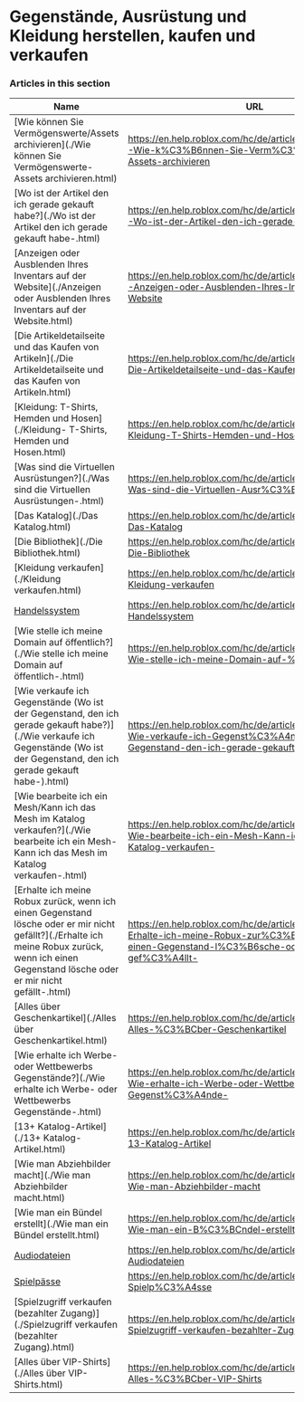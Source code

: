 # Gegenstände, Ausrüstung und Kleidung herstellen, kaufen und verkaufen  
### Articles in this section
Name|URL
-|-
[Wie können Sie Vermögenswerte/Assets archivieren](./Wie können Sie Vermögenswerte-Assets archivieren.html) |https://en.help.roblox.com/hc/de/articles/360031253052-Wie-k%C3%B6nnen-Sie-Verm%C3%B6genswerte-Assets-archivieren
[Wo ist der Artikel den ich gerade gekauft habe?](./Wo ist der Artikel den ich gerade gekauft habe-.html) |https://en.help.roblox.com/hc/de/articles/360029542532-Wo-ist-der-Artikel-den-ich-gerade-gekauft-habe-
[Anzeigen oder Ausblenden Ihres Inventars auf der Website](./Anzeigen oder Ausblenden Ihres Inventars auf der Website.html) |https://en.help.roblox.com/hc/de/articles/360000463726-Anzeigen-oder-Ausblenden-Ihres-Inventars-auf-der-Website
[Die Artikeldetailseite und das Kaufen von Artikeln](./Die Artikeldetailseite und das Kaufen von Artikeln.html) |https://en.help.roblox.com/hc/de/articles/206142306-Die-Artikeldetailseite-und-das-Kaufen-von-Artikeln
[Kleidung: T-Shirts, Hemden und Hosen](./Kleidung- T-Shirts, Hemden und Hosen.html) |https://en.help.roblox.com/hc/de/articles/203313170-Kleidung-T-Shirts-Hemden-und-Hosen
[Was sind die Virtuellen Ausrüstungen?](./Was sind die Virtuellen Ausrüstungen-.html) |https://en.help.roblox.com/hc/de/articles/203313630-Was-sind-die-Virtuellen-Ausr%C3%BCstungen-
[Das Katalog](./Das Katalog.html) |https://en.help.roblox.com/hc/de/articles/203313300-Das-Katalog
[Die Bibliothek](./Die Bibliothek.html) |https://en.help.roblox.com/hc/de/articles/206580683-Die-Bibliothek
[Kleidung verkaufen](./Kleidung verkaufen.html) |https://en.help.roblox.com/hc/de/articles/203313180-Kleidung-verkaufen
[Handelssystem](./Handelssystem.html) |https://en.help.roblox.com/hc/de/articles/203313310-Handelssystem
[Wie stelle ich meine Domain auf öffentlich?](./Wie stelle ich meine Domain auf öffentlich-.html) |https://en.help.roblox.com/hc/de/articles/203313230-Wie-stelle-ich-meine-Domain-auf-%C3%B6ffentlich-
[Wie verkaufe ich Gegenstände (Wo ist der Gegenstand, den ich gerade gekauft habe?)](./Wie verkaufe ich Gegenstände (Wo ist der Gegenstand, den ich gerade gekauft habe-).html) |https://en.help.roblox.com/hc/de/articles/203313260-Wie-verkaufe-ich-Gegenst%C3%A4nde-Wo-ist-der-Gegenstand-den-ich-gerade-gekauft-habe-
[Wie bearbeite ich ein Mesh/Kann ich das Mesh im Katalog verkaufen?](./Wie bearbeite ich ein Mesh-Kann ich das Mesh im Katalog verkaufen-.html) |https://en.help.roblox.com/hc/de/articles/203313250-Wie-bearbeite-ich-ein-Mesh-Kann-ich-das-Mesh-im-Katalog-verkaufen-
[Erhalte ich meine Robux zurück, wenn ich einen Gegenstand lösche oder er mir nicht gefällt?](./Erhalte ich meine Robux zurück, wenn ich einen Gegenstand lösche oder er mir nicht gefällt-.html) |https://en.help.roblox.com/hc/de/articles/203313290-Erhalte-ich-meine-Robux-zur%C3%BCck-wenn-ich-einen-Gegenstand-l%C3%B6sche-oder-er-mir-nicht-gef%C3%A4llt-
[Alles über Geschenkartikel](./Alles über Geschenkartikel.html) |https://en.help.roblox.com/hc/de/articles/205630374-Alles-%C3%BCber-Geschenkartikel
[Wie erhalte ich Werbe- oder Wettbewerbs Gegenstände?](./Wie erhalte ich Werbe- oder Wettbewerbs Gegenstände-.html) |https://en.help.roblox.com/hc/de/articles/203313270-Wie-erhalte-ich-Werbe-oder-Wettbewerbs-Gegenst%C3%A4nde-
[13+ Katalog-Artikel](./13+ Katalog-Artikel.html) |https://en.help.roblox.com/hc/de/articles/203313320-13-Katalog-Artikel
[Wie man Abziehbilder macht](./Wie man Abziehbilder macht.html) |https://en.help.roblox.com/hc/de/articles/203313930-Wie-man-Abziehbilder-macht
[Wie man ein Bündel erstellt](./Wie man ein Bündel erstellt.html) |https://en.help.roblox.com/hc/de/articles/203313910-Wie-man-ein-B%C3%BCndel-erstellt
[Audiodateien](./Audiodateien.html) |https://en.help.roblox.com/hc/de/articles/203314070-Audiodateien
[Spielpässe](./Spielpässe.html) |https://en.help.roblox.com/hc/de/articles/203314040-Spielp%C3%A4sse
[Spielzugriff verkaufen (bezahlter Zugang)](./Spielzugriff verkaufen (bezahlter Zugang).html) |https://en.help.roblox.com/hc/de/articles/203314090-Spielzugriff-verkaufen-bezahlter-Zugang-
[Alles über VIP-Shirts](./Alles über VIP-Shirts.html) |https://en.help.roblox.com/hc/de/articles/203314080-Alles-%C3%BCber-VIP-Shirts